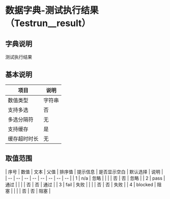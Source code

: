 # 数据字典-测试执行结果（Testrun__result）
## 字典说明
测试执行结果

## 基本说明
| 项目 | 说明 |
| -- | -- |
| 数值类型 | 字符串 |
| 支持多选 | 否 |
| 多选分隔符 | 无 |
| 支持缓存 | 是 |
| 缓存超时时长 | 无 |

## 取值范围
| 序号 | 数值 | 文本 | 父值 | 排序值 | 提示信息 | 是否显示空白 | 默认选择 | 说明 |
| -- | -- | -- | -- | -- | -- | -- | -- |
| 1 | n/a | 忽略 |  |  |  | 否 | 否 | 忽略 |
| 2 | pass | 通过 |  |  |  | 否 | 否 | 通过 |
| 3 | fail | 失败 |  |  |  | 否 | 否 | 失败 |
| 4 | blocked | 阻塞 |  |  |  | 否 | 否 | 阻塞 |

